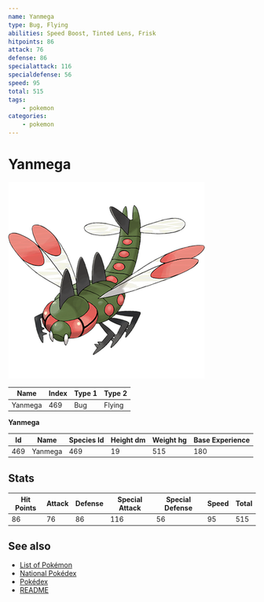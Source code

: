 ```yaml
---
name: Yanmega
type: Bug, Flying
abilities: Speed Boost, Tinted Lens, Frisk
hitpoints: 86
attack: 76
defense: 86
specialattack: 116
specialdefense: 56
speed: 95
total: 515
tags:
    - pokemon
categories:
    - pokemon
---
```


# Yanmega


![Yanmega](images/469.png)

| **Name** | **Index** | **Type 1** | **Type 2** |
|----|----|----|----|
| Yanmega | 469 | Bug | Flying  |

**Yanmega** 




| **Id** | **Name** | **Species Id** | **Height dm** | **Weight hg** | **Base Experience** |
|--------|----------|----------------|------------|------------|---------------------|
| 469 | Yanmega | 469 | 19 | 515 | 180 |



## Stats

| **Hit Points** | **Attack** | **Defense** | **Special Attack** | **Special Defense** | **Speed** | **Total** |
|----------------|------------|-------------|--------------------|---------------------|-----------|-----------|
| 86 | 76 | 86 | 116 | 56 | 95 | 515 |

## See also

- [List of Pokémon](../pokemon.md)
- [National Pokédex](../national_pokedex.md)
- [Pokédex](../pokedex.md)
- [README](../README.md)
